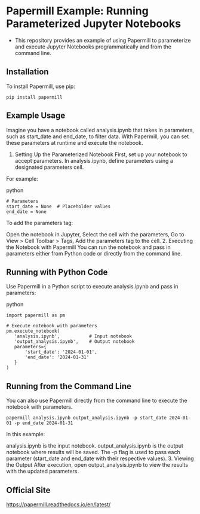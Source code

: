 # Papermill Example: Running Parameterized Jupyter Notebooks
- This repository provides an example of using Papermill to parameterize and execute Jupyter Notebooks programmatically and from the command line.

## Installation
To install Papermill, use pip:

```
pip install papermill
```

## Example Usage
Imagine you have a notebook called analysis.ipynb that takes in parameters, such as start_date and end_date, to filter data. With Papermill, you can set these parameters at runtime and execute the notebook.

1. Setting Up the Parameterized Notebook
First, set up your notebook to accept parameters. In analysis.ipynb, define parameters using a designated parameters cell.

For example:

python
```
# Parameters
start_date = None  # Placeholder values
end_date = None
```

To add the parameters tag:

Open the notebook in Jupyter,
Select the cell with the parameters,
Go to View > Cell Toolbar > Tags,
Add the parameters tag to the cell.
2. Executing the Notebook with Papermill
You can run the notebook and pass in parameters either from Python code or directly from the command line.

## Running with Python Code
Use Papermill in a Python script to execute analysis.ipynb and pass in parameters:

python
```
import papermill as pm

# Execute notebook with parameters
pm.execute_notebook(
   'analysis.ipynb',           # Input notebook
   'output_analysis.ipynb',    # Output notebook
   parameters={
       'start_date': '2024-01-01',
       'end_date': '2024-01-31'
   }
)
```

## Running from the Command Line
You can also use Papermill directly from the command line to execute the notebook with parameters.

```
papermill analysis.ipynb output_analysis.ipynb -p start_date 2024-01-01 -p end_date 2024-01-31
```
In this example:

analysis.ipynb is the input notebook.
output_analysis.ipynb is the output notebook where results will be saved.
The -p flag is used to pass each parameter (start_date and end_date with their respective values).
3. Viewing the Output
After execution, open output_analysis.ipynb to view the results with the updated parameters.

## Official Site
https://papermill.readthedocs.io/en/latest/
